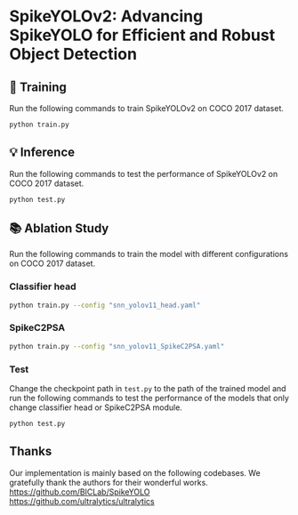 # SpikeYOLOv2: Advancing SpikeYOLO for Efficient and Robust Object Detection
## 🚀 Training
Run the following commands to train SpikeYOLOv2 on COCO 2017 dataset.
```bash
python train.py
```

## 💡 Inference
Run the following commands to test the performance of SpikeYOLOv2 on COCO 2017 dataset.
```bash
python test.py
```

## 📚 Ablation Study
Run the following commands to train the model with different configurations on COCO 2017 dataset.
### Classifier head
```bash
python train.py --config "snn_yolov11_head.yaml"
```
### SpikeC2PSA
```bash
python train.py --config "snn_yolov11_SpikeC2PSA.yaml"
```
### Test
Change the checkpoint path in `test.py` to the path of the trained model and run the following commands to test the performance of the models that only change classifier head or SpikeC2PSA module.
```bash
python test.py
```
## Thanks

Our implementation is mainly based on the following codebases. We gratefully thank the authors for their wonderful works.
https://github.com/BICLab/SpikeYOLO
https://github.com/ultralytics/ultralytics
